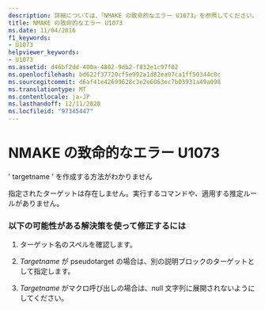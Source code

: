```yaml
---
description: 詳細については、「NMAKE の致命的なエラー U1073」を参照してください。
title: NMAKE の致命的なエラー U1073
ms.date: 11/04/2016
f1_keywords:
- U1073
helpviewer_keywords:
- U1073
ms.assetid: d46bf2dd-400a-4802-9db2-f832e1c97f02
ms.openlocfilehash: bd622f37720cf5e992a1d82ea97ca1ff50344c0c
ms.sourcegitcommit: d6af41e42699628c3e2e6063ec7b03931a49a098
ms.translationtype: MT
ms.contentlocale: ja-JP
ms.lasthandoff: 12/11/2020
ms.locfileid: "97345447"
---
```

# <a name="nmake-fatal-error-u1073"></a>NMAKE の致命的なエラー U1073

' targetname ' を作成する方法がわかりません

指定されたターゲットは存在しません。実行するコマンドや、適用する推定ルールがありません。

### <a name="to-fix-by-using-the-following-possible-solutions"></a>以下の可能性がある解決策を使って修正するには

1. ターゲット名のスペルを確認します。

1. *Targetname* が pseudotarget の場合は、別の説明ブロックのターゲットとして指定します。

1. *Targetname* がマクロ呼び出しの場合は、null 文字列に展開されないようにしてください。
